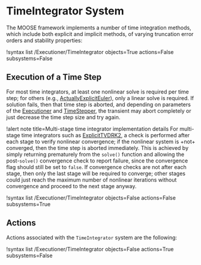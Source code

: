 # TimeIntegrator System

The MOOSE framework implements a number of time integration methods, which
include both explicit and implicit methods, of varying truncation error orders
and stability properties:

!syntax list /Executioner/TimeIntegrator objects=True actions=False subsystems=False

## Execution of a Time Step

For most time integrators, at least one nonlinear solve is required per time
step; for others (e.g., [ActuallyExplicitEuler](ActuallyExplicitEuler.md)), only
a linear solve is required. If solution fails, then that time step is aborted,
and depending on parameters of the [Executioner](Executioner/index.md) and
[TimeStepper](TimeStepper/index.md), the transient may abort completely or just
decrease the time step size and try again.

!alert note title=Multi-stage time integrator implementation details
For multi-stage time integrators such as [ExplicitTVDRK2](ExplicitTVDRK2.md),
a check is performed after each stage to verify nonlinear convergence; if the
nonlinear system is +not+ converged, then the time step is aborted immediately.
This is achieved by simply returning prematurely from the `solve()` function
and allowing the post-`solve()` convergence check to report failure, since the
convergence flag should still be set to `false`. If convergence checks are not
after each stage, then only the last stage will be required to converge; other
stages could just reach the maximum number of nonlinear iterations without
convergence and proceed to the next stage anyway.

<!-- Currently there are no subsystems of the TimeIntegrator system, so there
  is no description here. -->

!syntax list /Executioner/TimeIntegrator objects=False actions=False subsystems=True

## Actions

Actions associated with the `TimeIntegrator` system are the following:

!syntax list /Executioner/TimeIntegrator objects=False actions=True subsystems=False
